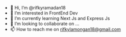 - 👋 Hi, I’m @rifkyramadan18
- 👀 I’m interested in FrontEnd Dev
- 🌱 I’m currently learning Next Js and Express Js
- 💞️ I’m looking to collaborate on ...
- 📫 How to reach me on rifkylamongan18@gmail.com

<!---
rifkyramadan18/rifkyramadan18 is a ✨ special ✨ repository because its `README.md` (this file) appears on your GitHub profile.
You can click the Preview link to take a look at your changes.
--->
